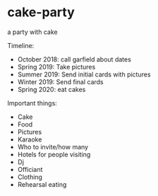 # cake-party
a party with cake

Timeline:
- October 2018: call garfield about dates
- Spring 2019: Take pictures
- Summer 2019: Send initial cards with pictures
- Winter 2019: Send final cards
- Spring 2020: eat cakes

Important things:
- Cake
- Food
- Pictures
- Karaoke
- Who to invite/how many
- Hotels for people visiting
- Dj
- Officiant
- Clothing
- Rehearsal eating
